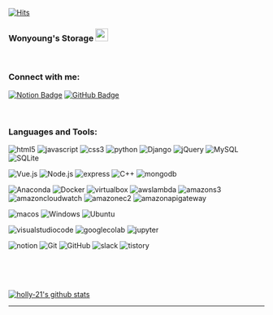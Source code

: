 [![Hits](https://hits.seeyoufarm.com/api/count/incr/badge.svg?url=https%3A%2F%2Fgithub.com%2Fholly-21%2Fhit-counter&count_bg=%233DC841&title_bg=%23555555&icon=&icon_color=%23E7E7E7&title=hits&edge_flat=false)](https://hits.seeyoufarm.com)



### Wonyoung's Storage <a href="https://github.com/holly-21"><img src="https://media.giphy.com/media/hvRJCLFzcasrR4ia7z/giphy.gif" width="25px"></a>

<!-- ## I'm a student, and a software engineer!
- 🌱 I'm currently woking on a [TEAMLAB](https://www.notion.so/TEAMLAB-d690ca4b3f4d44449520ed21e9b51739)!
- 🙃 I'm currently learning everything!
- 👥 I'm looking to collaborate with other content creators. -->
<br/>

### Connect with me:
[![Notion Badge](http://img.shields.io/badge/-PORTFOLIO-F6F6F6?style=flat-square&logo=notion&logoColor=black&link=https://crystalline-telescope-3c1.notion.site/Wonyoung-Park-662a88460461455e8063b684c7957a61)](https://crystalline-telescope-3c1.notion.site/Wonyoung-Park-662a88460461455e8063b684c7957a61)
[![GitHub Badge](http://img.shields.io/badge/-GitHub%20CV-000000?style=flat-square&logo=github&link=https://holly-21.github.io/)](https://holly-21.github.io/)

<br/>

### Languages and Tools:
![html5](https://img.shields.io/badge/html5-E34F26?style=for-the-badge&logo=html5&logoColor=white)
![javascript](https://img.shields.io/badge/javascript-F7DF1E?style=for-the-badge&logo=javascript&logoColor=white)
![css3](https://img.shields.io/badge/css3-1572B6?style=for-the-badge&logo=css3)
![python](https://img.shields.io/badge/python-ffffff?style=for-the-badge&logo=python)
![Django](https://img.shields.io/badge/Django-092E20?style=for-the-badge&logo=Django)
![jQuery](https://img.shields.io/badge/jQuery-0769AD?style=for-the-badge&logo=jQuery)
![MySQL](https://img.shields.io/badge/MySQL-4479A1?style=for-the-badge&logo=MySQL&logoColor=white)
![SQLite](https://img.shields.io/badge/SQLite-003B57?style=for-the-badge&logo=sqlite)

![Vue.js](https://img.shields.io/badge/Vue.js-4FC08D?style=for-the-badge&logo=Vue.js&logoColor=white)
![Node.js](https://img.shields.io/badge/Node.js-ffffff?style=for-the-badge&logo=Node.js)
![express](https://img.shields.io/badge/express-000000?style=for-the-badge&logo=express&logoColor=white)
![C++](https://img.shields.io/badge/C++-00599C?style=for-the-badge&logo=C++)
![mongodb](https://img.shields.io/badge/mongodb-ffffff?style=for-the-badge&logo=mongodb)

![Anaconda](https://img.shields.io/badge/Anaconda-ffffff?style=for-the-badge&logo=Anaconda)
![Docker](https://img.shields.io/badge/Docker-2496ED?style=for-the-badge&logo=Docker&logoColor=white)
![virtualbox](https://img.shields.io/badge/virtualbox-183A61?style=for-the-badge&logo=virtualbox)
![awslambda](https://img.shields.io/badge/awslambda-FF9900?style=for-the-badge&logo=awslambda&logoColor=white)
![amazons3](https://img.shields.io/badge/amazons3-569A31?style=for-the-badge&logo=amazons3&logoColor=white)
![amazoncloudwatch](https://img.shields.io/badge/amazoncloudwatch-FF4F8B?style=for-the-badge&logo=amazoncloudwatch&logoColor=white)
![amazonec2](https://img.shields.io/badge/amazonec2-FF9900?style=for-the-badge&logo=amazonec2&logoColor=white)
![amazonapigateway](https://img.shields.io/badge/amazonapigateway-FF4F8B?style=for-the-badge&logo=amazonapigateway&logoColor=white)

![macos](https://img.shields.io/badge/macos-000000?style=for-the-badge&logo=macos)
![Windows](https://img.shields.io/badge/Windows-0078D6?style=for-the-badge&logo=Windows)
![Ubuntu](https://img.shields.io/badge/Ubuntu-ffffff?style=for-the-badge&logo=Ubuntu)

![visualstudiocode](https://img.shields.io/badge/visualstudiocode-007ACC?style=for-the-badge&logo=visualstudiocode)
![googlecolab](https://img.shields.io/badge/googlecolab-ffffff?style=for-the-badge&logo=googlecolab)
![jupyter](https://img.shields.io/badge/jupyter-ffffff?style=for-the-badge&logo=jupyter)

![notion](https://img.shields.io/badge/notion-000000?style=for-the-badge&logo=notion)
![Git](https://img.shields.io/badge/Git-F05032?style=for-the-badge&logo=Git&logoColor=white)
![GitHub](https://img.shields.io/badge/GitHub-181717?style=for-the-badge&logo=GitHub)
![slack](https://img.shields.io/badge/slack-4A154B?style=for-the-badge&logo=slack)
![tistory](https://img.shields.io/badge/tistory-000000?style=for-the-badge&logo=tistory)

<br/>
<br/>
<br/>

[![holly-21's github stats](https://github-readme-stats.vercel.app/api?username=holly-21)](https://github.com/anuraghazra/github-readme-stats)

<hr>
